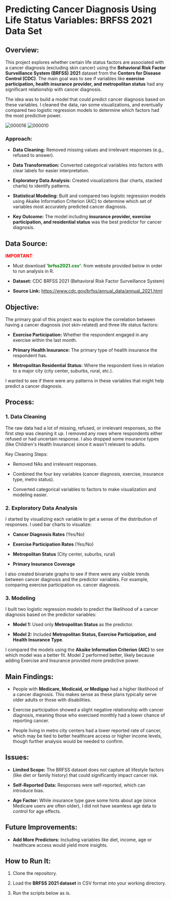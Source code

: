 # Predicting Cancer Diagnosis Using Life Status Variables: BRFSS 2021 Data Set

## Overview:

This project explores whether certain life status factors are associated
with a cancer diagnosis (excluding skin cancer) using the **Behavioral
Risk Factor Surveillance System (BRFSS) 2021** dataset from the
**Centers for Disease Control (CDC)**. The main goal was to see if
variables like **exercise participation, health insurance provider, and
metropolitan status** had any significant relationship with cancer
diagnosis.

The idea was to build a model that could predict cancer diagnosis based
on these variables. I cleaned the data, ran some visualizations, and
eventually compared two logistic regression models to determine which
factors had the most predictive power.

![000016](https://github.com/user-attachments/assets/0bf8f32d-efd4-469c-a1d0-a424bf4ed20e)
![000010](https://github.com/user-attachments/assets/c97ed126-ad8d-4e4c-8af4-44b211ede06e)

### **Approach:**

-   **Data Cleaning:** Removed missing values and irrelevant responses
    (e.g., refused to answer).

-   **Data Transformation:** Converted categorical variables into
    factors with clear labels for easier interpretation.

-   **Exploratory Data Analysis:** Created visualizations (bar charts,
    stacked charts) to identify patterns.

-   **Statistical Modeling:** Built and compared two logistic regression
    models using Akaike Information Criterion (AIC) to determine which
    set of variables most accurately predicted cancer diagnosis.

-   **Key Outcome:** The model including **insurance provider, exercise
    participation, and residential status** was the best predictor for
    cancer diagnosis.

## Data Source:
<span style="color: red;">**IMPORTANT**:</span>
- Must download <span style="color: green;">**'brfss2021.csv'**:</span> from website provided below in order to run analysis in R.

-   **Dataset:** CDC BRFSS 2021 (Behavioral Risk Factor Surveillance
    System)

-   **Source Link:**
    <https://www.cdc.gov/brfss/annual_data/annual_2021.html>

## Objective:

The primary goal of this project was to explore the correlation between
having a cancer diagnosis (not skin-related) and three life status
factors:

-   **Exercise Participation:** Whether the respondent engaged in any
    exercise within the last month.

-   **Primary Health Insurance:** The primary type of health insurance
    the respondent has.

-   **Metropolitan Residential Status:** Where the respondent lives in
    relation to a major city (city center, suburbs, rural, etc.).

I wanted to see if there were any patterns in these variables that might
help predict a cancer diagnosis.

## Process:

### 1. **Data Cleaning**

The raw data had a lot of missing, refused, or irrelevant responses, so
the first step was cleaning it up. I removed any rows where respondents
either refused or had uncertain response. I also dropped some insurance
types (like Children's Health Insurance) since it wasn't relevant to
adults.

Key Cleaning Steps:

-   Removed NAs and irrelevant responses.

-   Combined the four key variables (cancer diagnosis, exercise,
    insurance type, metro status).

-   Converted categorical variables to factors to make visualization and
    modeling easier.

### 2. **Exploratory Data Analysis**

I started by visualizing each variable to get a sense of the
distribution of responses. I used bar charts to visualize:

-   **Cancer Diagnosis Rates** (Yes/No)

-   **Exercise Participation Rates** (Yes/No)

-   **Metropolitan Status** (City center, suburbs, rural)

-   **Primary Insurance Coverage**

I also created bivariate graphs to see if there were any visible trends
between cancer diagnosis and the predictor variables. For example,
comparing exercise participation vs. cancer diagnosis.

### 3. **Modeling**

I built two logistic regression models to predict the likelihood of a
cancer diagnosis based on the predictor variables:

-   **Model 1:** Used only **Metropolitan Status** as the predictor.

-   **Model 2:** Included **Metropolitan Status, Exercise Participation,
    and Health Insurance Type**.

I compared the models using the **Akaike Information Criterion (AIC)**
to see which model was a better fit. Model 2 performed better, likely
because adding Exercise and Insurance provided more predictive power.

## Main Findings:

-   People with **Medicare, Medicaid, or Medigap** had a higher
    likelihood of a cancer diagnosis. This makes sense as these plans
    typically serve older adults or those with disabilities.

-   Exercise participation showed a slight negative relationship with
    cancer diagnosis, meaning those who exercised monthly had a lower
    chance of reporting cancer.

-   People living in metro city centers had a lower reported rate of
    cancer, which may be tied to better healthcare access or higher
    income levels, though further analysis would be needed to confirm.

## Issues:

-   **Limited Scope:** The BRFSS dataset does not capture all lifestyle
    factors (like diet or family history) that could significantly
    impact cancer risk.

-   **Self-Reported Data:** Responses were self-reported, which can
    introduce bias.

-   **Age Factor:** While insurance type gave some hints about age
    (since Medicare users are often older), I did not have seamless age
    data to control for age effects.

## Future Improvements:

-   **Add More Predictors:** Including variables like diet, income, age
    or healthcare access would yield more insights.

## How to Run It:

1.  Clone the repository.

2.  Load the **BRFSS 2021 dataset** in CSV format into your working
    directory.

3.  Run the scripts below as is.
